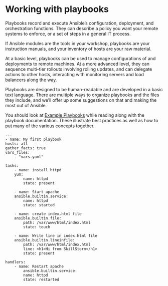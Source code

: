 # Working with playbooks

Playbooks record and execute Ansible’s configuration, deployment, and orchestration functions. They can describe a policy you want your remote systems to enforce, or a set of steps in a general IT process.

If Ansible modules are the tools in your workshop, playbooks are your instruction manuals, and your inventory of hosts are your raw material.

At a basic level, playbooks can be used to manage configurations of and deployments to remote machines. At a more advanced level, they can sequence multi-tier rollouts involving rolling updates, and can delegate actions to other hosts, interacting with monitoring servers and load balancers along the way.

Playbooks are designed to be human-readable and are developed in a basic text language. There are multiple ways to organize playbooks and the files they include, and we’ll offer up some suggestions on that and making the most out of Ansible.

You should look at [Example Playbooks](https://github.com/ansible/ansible-examples) while reading along with the playbook documentation. These illustrate best practices as well as how to put many of the various concepts together.

    ---
    - name: My first playbook 
    hosts: all
    gather_facts: true
    vars_files:
        - "vars.yaml"

    tasks:
        - name: install httpd
        yum:
            name: httpd
            state: present

        - name: Start apache
        ansible.builtin.service:
            name: httpd
            state: started

        - name: create index.html file
        ansible.builtin.file:
            path: /var/www/html/index.html
            state: touch

        - name: Write line in index.html file
        ansible.builtin.lineinfile:
            path: /var/www/html/index.html
            line: <h1>Hi from SkillStorm</h1>
            state: present

    handlers:
        - name: Restart apache
            ansible.builtin.service:
            name: httpd
            state: restarted
